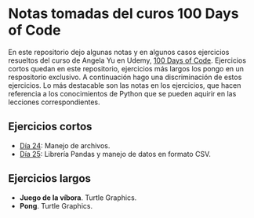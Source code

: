 # Notas tomadas del curos 100 Days of Code

En este repositorio dejo algunas notas y en algunos casos ejercicios resueltos del curso de Angela Yu en Udemy, [100 Days of Code](https://www.udemy.com/course/100-days-of-code/).
Ejercicios cortos quedan en este repositorio, ejercicios más largos los pongo en un respositorio exclusivo.
A continuación hago una discriminación de estos ejercicios.
Lo más destacable son las notas en los ejercicios, que hacen referencia a los conocimientos de Python que se pueden aquirir en las lecciones correspondientes.

## Ejercicios cortos

- [Día 24](Day-24/Day-24.md): Manejo de archivos.
- [Día 25](Day-25/Day-25.md): Librería Pandas y manejo de datos en formato CSV.

## Ejercicios largos

- **Juego de la víbora**. Turtle Graphics.
- **Pong**. Turtle Graphics.